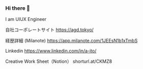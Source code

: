 ### Hi there 👋

<!--
**BoxPistols/BoxPistols** is a ✨ _special_ ✨ repository because its `README.md` (this file) appears on your GitHub profile.

Here are some ideas to get you started:

- 🔭 I’m currently working on ...
- 🌱 I’m currently learning ...
- 👯 I’m looking to collaborate on ...
- 🤔 I’m looking for help with ...
- 💬 Ask me about ...
- 📫 How to reach me: ...
- 😄 Pronouns: ...
- ⚡ Fun fact: ...
-->

I am UIUX Engineer 

自社コーポレートサイト
https://agd.tokyo/

経歴詳細 (Milanote)
https://app.milanote.com/1JEEsN1b1xTmbS

Linkedin
https://www.linkedin.com/in/a-ito/

Creative Work Sheet（Notion）
shorturl.at/CKMZ8

